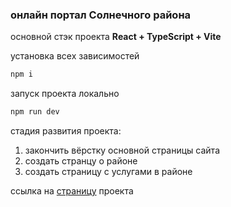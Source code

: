 ### онлайн портал Солнечного района

основной стэк проекта **React + TypeScript + Vite**


установка всех зависимостей
```js
npm i
```


запуск проекта локально
```js
npm run dev
```

стадия развития проекта:
1. закончить вёрстку основной страницы сайта
2. создать странцу о районе
3. создать страницу с услугами в районе

ссылка на [страницу](https://pyctam-ac.github.io/Sunny-ekb/) проекта


